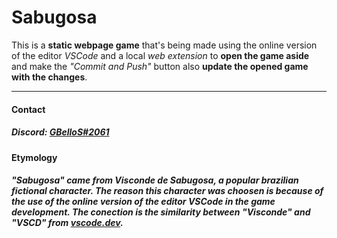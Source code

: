 # Sabugosa

This is a **static webpage game** that's being made using the online version of the editor *VSCode* and a local *web extension* to **open the game aside** and make the *"Commit and Push"* button also **update the opened game with the changes**.

---

#### Contact

##### Discord: [GBelloS#2061](https://discordapp.com/users/200020674356576257)

#### Etymology

##### *"Sabugosa"* came from **Visconde de Sabugosa**, a popular brazilian fictional character. The reason this character was choosen is because of the use of the online version of the editor *VSCode* in the game development. The conection is the similarity between *"Visconde"* and *"VSCD"* from [*vscode.dev*](https://vscode.dev/).
